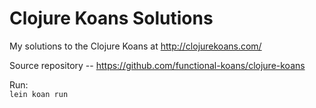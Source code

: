 # Clojure Koans Solutions
My solutions to the Clojure Koans at http://clojurekoans.com/

Source repository -- https://github.com/functional-koans/clojure-koans  
  
Run:  
```lein koan run```
